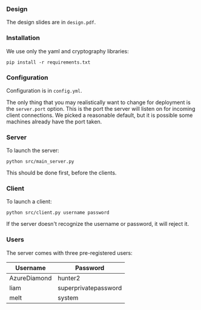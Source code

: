 ### Design

The design slides are in `design.pdf`.

### Installation

We use only the yaml and cryptography libraries:

```
pip install -r requirements.txt
```

### Configuration

Configuration is in `config.yml`.

The only thing that you may realistically want to change for deployment is the `server.port` option. This is the port the server will listen on for incoming client connections. We picked a reasonable default, but it is possible some machines already have the port taken.

### Server

To launch the server:

```
python src/main_server.py
```

This should be done first, before the clients.

### Client

To launch a client:

```
python src/client.py username password
```

If the server doesn't recognize the username or password, it will reject it.

### Users

The server comes with three pre-registered users:

| Username | Password |
|-------------|-------|
| AzureDiamond      | hunter2   |
| liam      | superprivatepassword   |
| melt      | system   |
